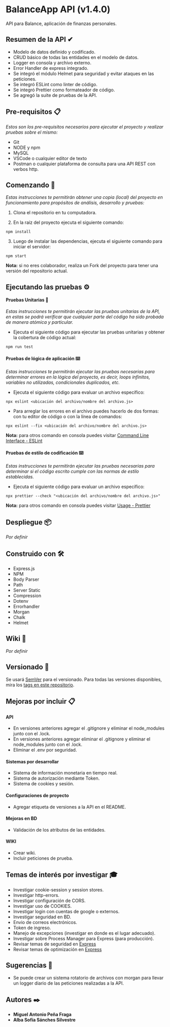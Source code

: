 # BalanceApp API (v1.4.0)

API para Balance, aplicación de finanzas personales.

## Resumen de la API ✔

* Modelo de datos definido y codificado.
* CRUD básico de todas las entidades en el modelo de datos.
* Logger en consola y archivo externo.
* Error Handler de express integrado.
* Se integró el módulo Helmet para seguridad y evitar ataques en las peticiones.
* Se integró ESLint como linter de código.
* Se integró Prettier como formateador de código.
* Se agregó la suite de pruebas de la API.

## Pre-requisitos 📋

_Estos son los pre-requisitos necesarios para ejecutar el proyecto y realizar pruebas sobre el mismo:_

* Git
* NODE y npm
* MySQL
* VSCode o cualquier editor de texto
* Postman o cualquier plataforma de consulta para una API REST con verbos http.

## Comenzando 🚀

_Estas instrucciones te permitirán obtener una copia (local) del proyecto en funcionamiento para propósitos de análisis, desarrollo y pruebas:_

1. Clona el repositorio en tu computadora.

2. En la raíz del proyecto ejecuta el siguiente comando:

```
npm install
```

3. Luego de instalar las dependencias, ejecuta el siguiente comando para iniciar el servidor:

```
npm start
```

**Nota:** si no eres colaborador, realiza un Fork del proyecto para tener una versión del repositorio actual.

## Ejecutando las pruebas ⚙️

#### Pruebas Unitarias 🔩

_Estas instrucciones te permitirán ejecutar las pruebas unitarias de la API, en estas se podrá verificar que cualquier parte del código ha sido probada de manera atómica y particular._

* Ejecuta el siguiente código para ejecutar las pruebas unitarias y obtener la cobertura de código actual:
```
npm run test
```

#### Pruebas de lógica de aplicación ⌨️

_Estas instrucciones te permitirán ejecutar las pruebas necesarias para determinar errores en la lógica del proyecto, es decir, loops infinitos, variables no utilizadas, condicionales duplicados, etc._

* Ejecuta el siguiente código para evaluar un archivo específico:
```
npx eslint <ubicación del archivo/nombre del archivo.js>
```

* Para arreglar los errores en el archivo puedes hacerlo de dos formas: con tu editor de código o con la línea de comandos:
```
npx eslint --fix <ubicación del archivo/nombre del archivo.js>
```

**Nota:** para otros comando en consola puedes visitar [Command Line Interface - ESLint](https://eslint.org/docs/user-guide/command-line-interface)

#### Pruebas de estilo de codificación ⌨️

_Estas instrucciones te permitirán ejecutar las pruebas necesarias para determinar si el código escrito cumple con las normas de estilo establecidas._

* Ejecuta el siguiente código para evaluar un archivo específico:
```
npx prettier --check "<ubicación del archivo/nombre del archivo.js>"
```
**Nota:** para otros comando en consola puedes visitar [Usage - Prettier](https://prettier.io/docs/en/cli.html)

## Despliegue 📦

_Por definir_

## Construido con 🛠️

* Express.js
* NPM
* Body Parser
* Path
* Server Static
* Compression
* Dotenv
* Errorhandler
* Morgan
* Chalk
* Helmet

## Wiki 📖

_Por definir_

## Versionado 📌

Se usará [SemVer](http://semver.org/) para el versionado. Para todas las versiones disponibles, mira los [tags en este repositorio](https://github.com/mapf98/balanceApp/tags).

## Mejoras por incluir 📋

#### API

* En versiones anteriores agregar el .gitignore y eliminar el node_modules junto con el .lock.
* En versiones anteriores agregar eliminar el .gitignore y eliminar el node_modules junto con el .lock.
* Eliminar el .env por seguridad.

#### Sistemas por desarrollar

* Sistema de información monetaria en tiempo real.
* Sistema de autorización mediante Token.
* Sistema de cookies y sesión.

#### Configuraciones de proyecto

* Agregar etiqueta de versiones a la API en el README.

#### Mejoras en BD

* Validación de los atributos de las entidades.

#### WIKI

* Crear wiki.
* Incluir peticiones de prueba.

## Temas de interés por investigar 🎓

* Investigar cookie-session y session stores.
* Investigar http-errors.
* Investigar configuración de CORS.
* Investigar uso de COOKIES.
* Investigar login con cuentas de google o externos.
* Investigar seguridad en BD.
* Envio de correos electrónicos.
* Token de ingreso.
* Manejo de excepciones (investigar en donde es el lugar adecuado).
* Investigar sobre Process Manager para Express (para producción).
* Revisar temas de seguridad en [Express](https://expressjs.com/en/advanced/best-practice-security.html)
* Revisar temas de optimización en [Express](https://expressjs.com/en/advanced/best-practice-performance.html)

## Sugerencias 🚀

* Se puede crear un sistema rotatorio de archivos con morgan para llevar un logger diario de las peticiones realizadas a la API.

## Autores ✒️

+ **Miguel Antonio Peña Fraga**
+ **Alba Sofía Sánches Silvestre**
